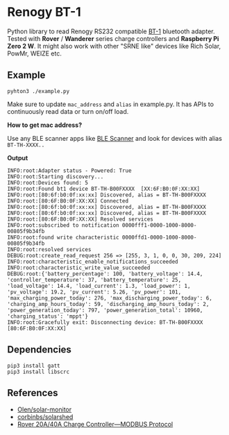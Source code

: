 # Renogy BT-1
Python library to read Renogy RS232 compatible [BT-1](https://www.renogy.com/bt-1-bluetooth-module-new-version/) bluetooth adapter. Tested with **Rover** / **Wanderer** series charge controllers and **Raspberry Pi Zero 2 W**. It might also work with other  "SRNE like" devices like Rich Solar, PowMr, WEIZE etc.

## Example

```
pyhton3 ./example.py
```
Make sure to update `mac_address` and `alias` in example.py. It has APIs to continuously read data or turn on/off load.

**How to get mac address?**

Use any BLE scanner apps like [BLE Scanner](https://play.google.com/store/apps/details?id=com.macdom.ble.blescanner) and look for devices with alias `BT-TH-XXXX..`

**Output**

```
INFO:root:Adapter status - Powered: True
INFO:root:Starting discovery...
INFO:root:Devices found: 5
INFO:root:Found bt1 device BT-TH-B00FXXXX  [XX:6F:B0:0F:XX:XX]
INFO:root:[80:6f:b0:0f:xx:xx] Discovered, alias = BT-TH-B00FXXXX
INFO:root:[80:6F:B0:0F:XX:XX] Connected
INFO:root:[80:6f:b0:0f:xx:xx] Discovered, alias = BT-TH-B00FXXXX
INFO:root:[80:6f:b0:0f:xx:xx] Discovered, alias = BT-TH-B00FXXXX
INFO:root:[80:6F:B0:0F:XX:XX] Resolved services
INFO:root:subscribed to notification 0000fff1-0000-1000-8000-00805f9b34fb
INFO:root:found write characteristic 0000ffd1-0000-1000-8000-00805f9b34fb
INFO:root:resolved services
DEBUG:root:create_read_request 256 => [255, 3, 1, 0, 0, 30, 209, 224]
INFO:root:characteristic_enable_notifications_succeeded
INFO:root:characteristic_write_value_succeeded
DEBUG:root:{'battery_percentage': 100, 'battery_voltage': 14.4, 'controller_temperature': 37, 'battery_temperature': 25, 'load_voltage': 14.4, 'load_current': 1.3, 'load_power': 1, 'pv_voltage': 19.2, 'pv_current': 5.26, 'pv_power': 101, 'max_charging_power_today': 276, 'max_discharging_power_today': 6, 'charging_amp_hours_today': 59, 'discharging_amp_hours_today': 2, 'power_generation_today': 797, 'power_generation_total': 10960, 'charging_status': 'mppt'}
INFO:root:Gracefully exit: Disconnecting device: BT-TH-B00FXXXX [80:6F:B0:0F:XX:XX]
```


## Dependencies

```
pip3 install gatt
pip3 install libscrc
```

## References

 - [Olen/solar-monitor](https://github.com/Olen/solar-monitor)
 - [corbinbs/solarshed](https://github.com/corbinbs/solarshed)
 - [Rover 20A/40A Charge Controller—MODBUS Protocol](https://docs.google.com/document/d/1OSW3gluYNK8d_gSz4Bk89LMQ4ZrzjQY6/edit)

